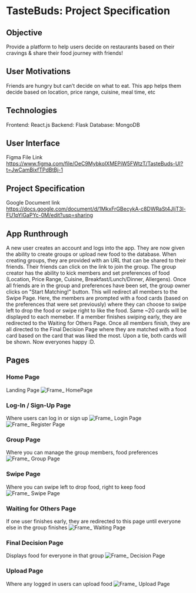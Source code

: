 # TasteBuds: Project Specification

## Objective
Provide a platform to help users decide on restaurants based on their cravings & share their food journey with friends!

## User Motivations
Friends are hungry but can’t decide on what to eat. This app helps them decide based on location, price range, cuisine, meal time, etc

## Technologies
Frontend: React.js
Backend: Flask
Database: MongoDB

## User Interface
Figma File Link
https://www.figma.com/file/OeC9MybkoIXMEPiW5FWtzT/TasteBuds-UI?t=JwCamBixfTPdBtBj-1

## Project Specification
Google Document link
https://docs.google.com/document/d/1MkxFrGBecykA-c8DWRaSt4JIjT3l-FU1pYlGaPYc-0M/edit?usp=sharing

## App Runthrough
A new user creates an account and logs into the app. They are now given the ability to create groups or upload new food to the database. When creating groups, they are provided with an URL that can be shared to their friends. Their friends can click on the link to join the group. The group creator has the ability to kick members and set preferences of food (Location, Price Range, Cuisine, Breakfast/Lunch/Dinner, Allergens). Once all friends are in the group and preferences have been set, the group owner clicks on "Start Matching!" button. This will redirect all members to the Swipe Page. Here, the members are prompted with a food cards (based on the preferences that were set previously) where they can choose to swipe left to drop the food or swipe right to like the food. Same ~20 cards will be displayed to each memeber. If a member finishes swiping early, they are redirected to the Waiting for Others Page. Once all members finish, they are all directed to the Final Decision Page where they are matched with a food card based on the card that was liked the most. Upon a tie, both cards will be shown. Now everyones happy :D.

## Pages
### Home Page
Landing Page
![Frame_ HomePage](https://user-images.githubusercontent.com/59751754/226257486-4688f24a-0e7f-4b0c-9e7e-d94fcc8629b7.png)
### Log-In / Sign-Up Page
Where users can log in or sign up
![Frame_ Login Page](https://user-images.githubusercontent.com/59751754/226257543-1fbbcb51-d27d-4e9e-84bd-94d5f5e2409f.png)
![Frame_ Register Page](https://user-images.githubusercontent.com/59751754/226257555-7193ab19-7bb8-4664-97af-94e72457b2e8.png)
### Group Page
Where you can manage the group members, food preferences
![Frame_ Group Page](https://user-images.githubusercontent.com/59751754/226257618-adaeae41-f640-4e47-826a-ecba483896ff.png)
### Swipe Page
Where you can swipe left to drop food, right to keep food
![Frame_ Swipe Page](https://user-images.githubusercontent.com/59751754/226257630-c7eee8b8-8fc9-43fb-acd3-ee24c39ffce1.png)
### Waiting for Others Page
If one user finishes early, they are redirected to this page until everyone else in the group finishes
![Frame_ Waiting Page](https://user-images.githubusercontent.com/59751754/226257644-a6c6f668-9c38-422a-bad6-2c65f2711734.png)
### Final Decision Page
Displays food for everyone in that group 
![Frame_ Decision Page](https://user-images.githubusercontent.com/59751754/226257679-9cf309d8-1ea9-4270-bac3-ea44247bb242.png)
### Upload Page
Where any logged in users can upload food
![Frame_ Upload Page](https://user-images.githubusercontent.com/59751754/226257728-979b5ef0-6dab-4a68-a62c-3379258406f1.png)
